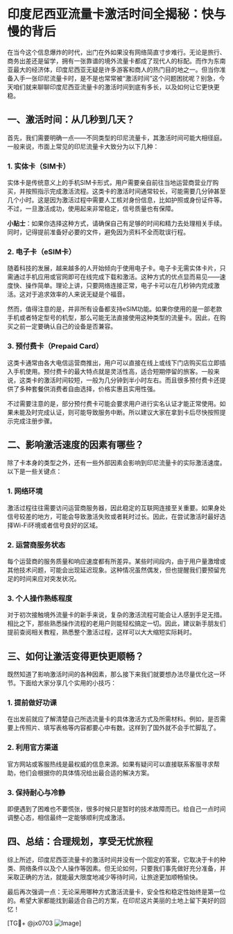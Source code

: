 # 印度尼西亚流量卡激活时间全揭秘：快与慢的背后

在当今这个信息爆炸的时代，出门在外如果没有网络简直寸步难行。无论是旅行、商务出差还是留学，拥有一张靠谱的境外流量卡都成了现代人的标配。而作为东南亚最大的经济体，印度尼西亚无疑是许多游客和商人的热门目的地之一。但当你准备入手一张印尼流量卡时，是不是也常常被“激活时间”这个问题困扰呢？别急，今天咱们就来聊聊印度尼西亚流量卡的激活时间到底有多长，以及如何让它更快更稳。

## 一、激活时间：从几秒到几天？

首先，我们需要明确一点——不同类型的印尼流量卡，其激活时间可能大相径庭。一般来说，市面上常见的印尼流量卡大致分为以下几种：

### 1. **实体卡（SIM卡）**
   实体卡是传统意义上的手机SIM卡形式，用户需要亲自前往当地运营商营业厅购买，并按照指示完成激活流程。这类卡的激活时间通常较长，可能需要几分钟甚至几个小时。这是因为激活过程中需要人工核对身份信息，比如护照或身份证件等。不过，一旦激活成功，使用起来非常稳定，信号质量也有保障。

   **小贴士**：如果你选择这种方式，请确保自己有足够的时间和精力去处理相关手续。同时，记得提前准备好必要的文件，避免因为资料不全而耽误行程。

### 2. **电子卡（eSIM卡）**
   随着科技的发展，越来越多的人开始倾向于使用电子卡。电子卡无需实体卡片，只需通过手机应用或官网即可在线完成下载和激活。这种方式的优点显而易见——速度快、操作简单。理论上讲，只要网络连接正常，电子卡可以在几秒钟内完成激活。这对于追求效率的人来说无疑是个福音。

   然而，值得注意的是，并非所有设备都支持eSIM功能。如果你使用的是一部老款手机或者特定型号的机型，那么可能无法直接使用这种类型的流量卡。因此，在购买之前一定要确认自己的设备是否兼容。

### 3. **预付费卡（Prepaid Card）**
   这类卡通常由各大电信运营商推出，用户可以直接在线上或线下门店购买后立即插入手机使用。预付费卡的最大特点就是灵活性高，适合短期停留的旅客。一般来说，这类卡的激活时间较短，一般为几分钟到半小时左右。而且很多预付费卡还提供了多种套餐供消费者自由选择，价格实惠且实用性强。

   不过需要注意的是，部分预付费卡可能会要求用户进行实名认证才能正常使用。如果未能及时完成认证，则可能导致服务中断。所以建议大家在拿到卡后尽快按照提示完成注册步骤。

## 二、影响激活速度的因素有哪些？

除了卡本身的类型之外，还有一些外部因素会影响到印尼流量卡的实际激活速度。以下是一些关键点：

### 1. **网络环境**
   激活过程往往需要访问运营商服务器，因此稳定的互联网连接至关重要。如果身处信号较差的地方，可能会导致激活失败或者耗时过长。因此，在尝试激活时最好选择Wi-Fi环境或者信号良好的区域。

### 2. **运营商服务状态**
   每个运营商的服务质量和响应速度都有所差异。某些时间段内，由于用户量激增或其他技术问题，可能会出现延迟现象。这种情况虽然偶发，但也提醒我们要预留充足的时间来应对突发状况。

### 3. **个人操作熟练程度**
   对于初次接触境外流量卡的新手来说，复杂的激活流程可能会让人感到手足无措。相比之下，那些熟悉操作流程的老用户则能轻松搞定一切。因此，建议新手朋友们提前查阅相关教程，熟悉整个激活过程，这样可以大大缩短实际耗时。

## 三、如何让激活变得更快更顺畅？

既然知道了影响激活时间的各种因素，那么接下来我们就要想办法尽量优化这一环节。下面给大家分享几个实用的小技巧：

### 1. **提前做好功课**
   在出发前就应了解清楚自己所选流量卡的具体激活方式及所需材料。例如，是否需要上传照片、填写表格等内容都要心中有数。这样到了国外就不会手忙脚乱了。

### 2. **利用官方渠道**
   官方网站或客服热线是最权威的信息来源。如果有疑问可以直接联系客服寻求帮助，他们会根据你的具体情况给出最合适的解决方案。

### 3. **保持耐心与冷静**
   即便遇到了困难也不要慌张，很多时候只是暂时的技术故障而已。给自己一点时间调整心态，相信最终一定能够顺利完成激活。

## 四、总结：合理规划，享受无忧旅程

综上所述，印度尼西亚流量卡的激活时间并没有一个固定的答案，它取决于卡的种类、网络条件以及个人操作等因素。但无论如何，只要我们事先做好充分准备，并采取正确的方法，就能最大限度地减少等待时间，让旅途更加顺畅愉快。

最后再次强调一点：无论采用哪种方式激活流量卡，安全性和稳定性始终是第一位的。希望大家都能找到最适合自己的方案，在印尼这片美丽的土地上留下美好的回忆！

[TG💪+ @jx0703 ![Image](https://github.com/user-attachments/assets/dbca1d08-cadb-493c-b0ec-ad6f7a83f270)]